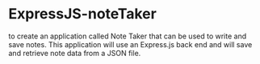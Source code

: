 # ExpressJS-noteTaker
to create an application called Note Taker that can be used to write and save notes. This application will use an Express.js back end and will save and retrieve note data from a JSON file.
